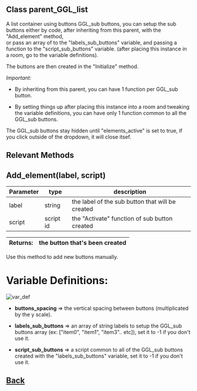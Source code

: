 ## Class parent_GGL_list

A list container using buttons GGL_sub buttons, you can setup the sub buttons either by code, after inheriting from this parent, with the "Add_element"	method, 	
or pass an array of to the "labels_sub_buttons" variable,	and passing a function to the "script_sub_buttons" variable.
	(after placing this instance in a room, go to the variable 	definitions).
  
The buttons are then created in the "Initialize" method.
	
*Important:*
	
- By inheriting from this parent, you can have 1 function per GGL_sub button.
	  
- By setting things up after placing this instance into a room and tweaking the variable definitions, you can have only 1 function common to all the GGL_sub buttons.
	
The GGL_sub buttons stay hidden until "elements_active" is set to true, if you click outside of the dropdown, it will close itsef.

## Relevant Methods

## Add_element(label, script)

| Parameter   |  type   |              description                   |
|--           |       --|--                                          |
|   label     | string  | the label of the sub button that will be created |
|   script     | script id  | the "Activate" function of sub button created |

| Returns:  | the button that's been created |
|--         |                             --|

Use this method to add new buttons manually.

# Variable Definitions:

![var_def](https://github.com/Ced30/GML-GUI-Library-GGL-Documentation/blob/main/Images/API/GGL_instance/parent_GGL_list.png)

- **buttons_spacing**	 => the vertical spacing between buttons (multiplicated by the y scale).

- **labels_sub_buttons** => an array of string labels to setup the GGL_sub buttons array (ex: ["item0", "item1", "item3".. etc]), set it to -1 if you don't use it.

- **script_sub_buttons** => a script common to all of the GGL_sub buttons created with the "labels_sub_buttons" variable, set it to -1 if you don't use it.

## [Back](https://github.com/Ced30/GML-GUI-Library-GGL-Documentation/blob/main/API/Instance%20Classes.md)
